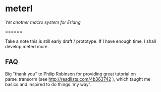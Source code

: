 # meterl
_Yet another macro system for Erlang_

======

Take a note this is still early draft / prototype. If I have enough time,
I shall develop meterl more.

## FAQ

Big "thank you" to [Philip Robinson](chlorophil.blogspot.com) for providing
great tutorial on parse_transorm (see http://readlists.com/4b363742 ),
which taught me basics and inspired to do things 'my way'.
